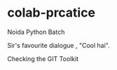# colab-prcatice
Noida Python Batch

Sir's favourite dialogue , "Cool hai".

Checking the GIT Toolkit
